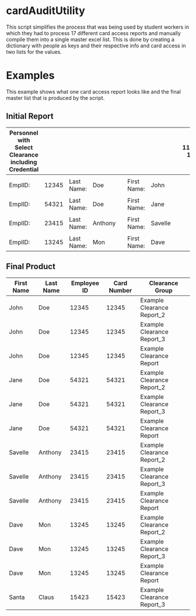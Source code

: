 # cardAuditUtility
This script simplifies the process that was being used by student workers in which they had to process 17 different card access reports and manually compile them into a single master excel list. This is done by creating a dictionary with people as keys and their respective info and card access in two lists for the values.

# Examples
This example shows what one card access report looks like and the final master list that is produced by the script.

## Initial Report
| Personnel with Select Clearance including Credential |       |            |         |   |             |         |   | 11/03/2021 12:39:00 |              |       |
|------------------------------------------------------|-------|------------|---------|---|-------------|---------|---|---------------------|--------------|-------|
|                                                      |       |            |         |   |             |         |   |                     |              |       |
| EmplID:                                              | 12345 | Last Name: | Doe     |   | First Name: | John    |   |                     | Card number: | 12345 |
|                                                      |       |            |         |   |             |         |   |                     |              |       |
| EmplID:                                              | 54321 | Last Name: | Doe     |   | First Name: | Jane    |   |                     | Card number: | 54321 |
|                                                      |       |            |         |   |             |         |   |                     |              |       |
| EmplID:                                              | 23415 | Last Name: | Anthony |   | First Name: | Savelle |   |                     | Card number: | 23415 |
|                                                      |       |            |         |   |             |         |   |                     |              |       |
| EmplID:                                              | 13245 | Last Name: | Mon     |   | First Name: | Dave    |   |                     | Card number: | 13245 |

## Final Product
| First Name | Last Name | Employee ID | Card Number | Clearance Group            |
|------------|-----------|-------------|-------------|----------------------------|
| John       | Doe       | 12345       | 12345       | Example Clearance Report_2 |
| John       | Doe       | 12345       | 12345       | Example Clearance Report_3 |
| John       | Doe       | 12345       | 12345       | Example Clearance Report   |
| Jane       | Doe       | 54321       | 54321       | Example Clearance Report_2 |
| Jane       | Doe       | 54321       | 54321       | Example Clearance Report_3 |
| Jane       | Doe       | 54321       | 54321       | Example Clearance Report   |
| Savelle    | Anthony   | 23415       | 23415       | Example Clearance Report_2 |
| Savelle    | Anthony   | 23415       | 23415       | Example Clearance Report_3 |
| Savelle    | Anthony   | 23415       | 23415       | Example Clearance Report   |
| Dave       | Mon       | 13245       | 13245       | Example Clearance Report_2 |
| Dave       | Mon       | 13245       | 13245       | Example Clearance Report_3 |
| Dave       | Mon       | 13245       | 13245       | Example Clearance Report   |
| Santa      | Claus     | 15423       | 15423       | Example Clearance Report_3 |
